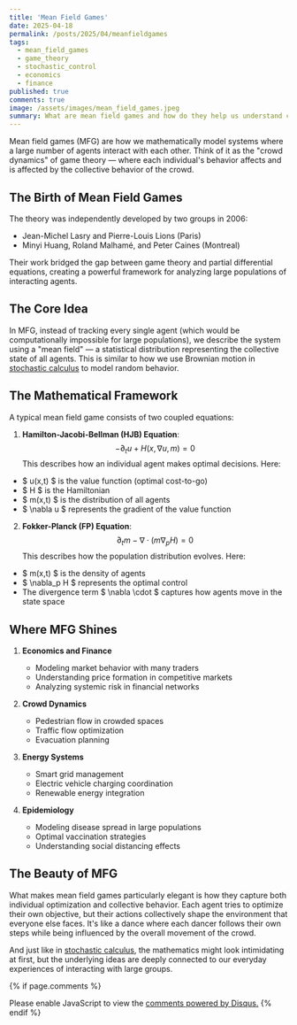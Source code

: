 ```yaml
---
title: 'Mean Field Games'
date: 2025-04-18
permalink: /posts/2025/04/meanfieldgames
tags:
  - mean_field_games
  - game_theory
  - stochastic_control
  - economics
  - finance
published: true
comments: true
image: /assets/images/mean_field_games.jpeg
summary: What are mean field games and how do they help us understand complex systems with many interacting agents?
---
```


Mean field games (MFG) are how we mathematically model systems where a large number of agents interact with each other. Think of it as the "crowd dynamics" of game theory — where each individual's behavior affects and is affected by the collective behavior of the crowd.

## The Birth of Mean Field Games

The theory was independently developed by two groups in 2006:
- Jean-Michel Lasry and Pierre-Louis Lions (Paris)
- Minyi Huang, Roland Malhamé, and Peter Caines (Montreal)

Their work bridged the gap between game theory and partial differential equations, creating a powerful framework for analyzing large populations of interacting agents.

## The Core Idea

In MFG, instead of tracking every single agent (which would be computationally impossible for large populations), we describe the system using a "mean field" — a statistical distribution representing the collective state of all agents. This is similar to how we use Brownian motion in [stochastic calculus](/posts/2025/04/stochasticcalculus) to model random behavior.

## The Mathematical Framework

A typical mean field game consists of two coupled equations:

1. **Hamilton-Jacobi-Bellman (HJB) Equation**:
$$
-\partial_t u + H(x, \nabla u, m) = 0
$$
This describes how an individual agent makes optimal decisions. Here:
- $ u(x,t) $ is the value function (optimal cost-to-go)
- $ H $ is the Hamiltonian
- $ m(x,t) $ is the distribution of all agents
- $ \nabla u $ represents the gradient of the value function

2. **Fokker-Planck (FP) Equation**:
$$
\partial_t m - \nabla \cdot (m \nabla_p H) = 0
$$
This describes how the population distribution evolves. Here:
- $ m(x,t) $ is the density of agents
- $ \nabla_p H $ represents the optimal control
- The divergence term $ \nabla \cdot $ captures how agents move in the state space

## Where MFG Shines

1. **Economics and Finance**
   - Modeling market behavior with many traders
   - Understanding price formation in competitive markets
   - Analyzing systemic risk in financial networks

2. **Crowd Dynamics**
   - Pedestrian flow in crowded spaces
   - Traffic flow optimization
   - Evacuation planning

3. **Energy Systems**
   - Smart grid management
   - Electric vehicle charging coordination
   - Renewable energy integration

4. **Epidemiology**
   - Modeling disease spread in large populations
   - Optimal vaccination strategies
   - Understanding social distancing effects

## The Beauty of MFG

What makes mean field games particularly elegant is how they capture both individual optimization and collective behavior. Each agent tries to optimize their own objective, but their actions collectively shape the environment that everyone else faces. It's like a dance where each dancer follows their own steps while being influenced by the overall movement of the crowd.

And just like in [stochastic calculus](/posts/2025/04/stochasticcalculus), the mathematics might look intimidating at first, but the underlying ideas are deeply connected to our everyday experiences of interacting with large groups.

{% if page.comments %}
<div id="disqus_thread"></div>
<script>
    (function() {
    var d = document, s = d.createElement('script');
    s.src = 'https://http-distantvantagepoint-com.disqus.com/embed.js';
    s.setAttribute('data-timestamp', +new Date());
    (d.head || d.body).appendChild(s);
    })();
</script>
<noscript>Please enable JavaScript to view the <a href="https://disqus.com/?ref_noscript">comments powered by Disqus.</a></noscript>
{% endif %} 